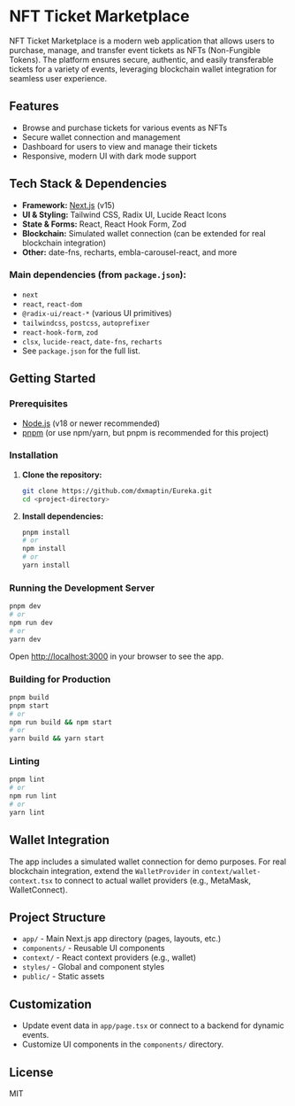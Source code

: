 # NFT Ticket Marketplace

NFT Ticket Marketplace is a modern web application that allows users to purchase, manage, and transfer event tickets as NFTs (Non-Fungible Tokens). The platform ensures secure, authentic, and easily transferable tickets for a variety of events, leveraging blockchain wallet integration for seamless user experience.

## Features

- Browse and purchase tickets for various events as NFTs
- Secure wallet connection and management
- Dashboard for users to view and manage their tickets
- Responsive, modern UI with dark mode support

## Tech Stack & Dependencies

- **Framework:** [Next.js](https://nextjs.org/) (v15)
- **UI & Styling:** Tailwind CSS, Radix UI, Lucide React Icons
- **State & Forms:** React, React Hook Form, Zod
- **Blockchain:** Simulated wallet connection (can be extended for real blockchain integration)
- **Other:** date-fns, recharts, embla-carousel-react, and more

### Main dependencies (from `package.json`):

- `next`
- `react`, `react-dom`
- `@radix-ui/react-*` (various UI primitives)
- `tailwindcss`, `postcss`, `autoprefixer`
- `react-hook-form`, `zod`
- `clsx`, `lucide-react`, `date-fns`, `recharts`
- See `package.json` for the full list.

## Getting Started

### Prerequisites

- [Node.js](https://nodejs.org/) (v18 or newer recommended)
- [pnpm](https://pnpm.io/) (or use npm/yarn, but pnpm is recommended for this project)

### Installation

1. **Clone the repository:**
   ```bash
   git clone https://github.com/dxmaptin/Eureka.git
   cd <project-directory>
   ```

2. **Install dependencies:**
   ```bash
   pnpm install
   # or
   npm install
   # or
   yarn install
   ```

### Running the Development Server

```bash
pnpm dev
# or
npm run dev
# or
yarn dev
```

Open [http://localhost:3000](http://localhost:3000) in your browser to see the app.

### Building for Production

```bash
pnpm build
pnpm start
# or
npm run build && npm start
# or
yarn build && yarn start
```

### Linting

```bash
pnpm lint
# or
npm run lint
# or
yarn lint
```

## Wallet Integration

The app includes a simulated wallet connection for demo purposes. For real blockchain integration, extend the `WalletProvider` in `context/wallet-context.tsx` to connect to actual wallet providers (e.g., MetaMask, WalletConnect).

## Project Structure

- `app/` - Main Next.js app directory (pages, layouts, etc.)
- `components/` - Reusable UI components
- `context/` - React context providers (e.g., wallet)
- `styles/` - Global and component styles
- `public/` - Static assets

## Customization

- Update event data in `app/page.tsx` or connect to a backend for dynamic events.
- Customize UI components in the `components/` directory.

## License

MIT
